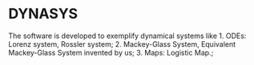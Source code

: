# DYNASYS
The software is developed to exemplify dynamical systems like 1. ODEs: Lorenz system, Rossler system; 2. Mackey-Glass System, Equivalent Mackey-Glass System invented by us; 3. Maps: Logistic Map.; 
